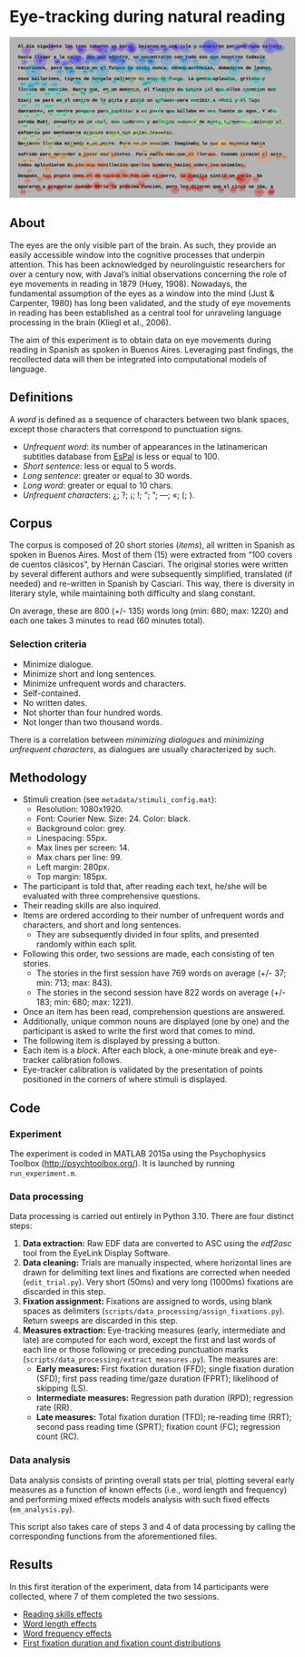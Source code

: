 # Eye-tracking during natural reading
![Example trial](preview.jpg)
## About
The eyes are the only visible part of the brain. As such, they provide an easily accessible window into the cognitive processes that underpin attention. This has been acknowledged by neurolinguistic researchers for over a century now, with Javal’s initial observations concerning the role of eye movements in reading in 1879 (Huey, 1908). Nowadays, the fundamental assumption of the eyes as a window into the mind (Just & Carpenter, 1980) has long been validated, and the study of eye movements in reading has been established as a central tool for unraveling language processing in the brain (Kliegl et al., 2006).

The aim of this experiment is to obtain data on eye movements during reading in Spanish as spoken in Buenos Aires. Leveraging past findings, the recollected data will then be integrated into computational models of language.
## Definitions
A *word* is defined as a sequence of characters between two blank spaces, except those characters that correspond to punctuation signs.
 - *Unfrequent word*: its number of appearances in the latinamerican subtitles database from [EsPal](https://www.bcbl.eu/databases/espal/) is less or equal to 100.
 - *Short sentence*: less or equal to 5 words.
 - *Long sentence*: greater or equal to 30 words.
 - *Long word*: greater or equal to 10 chars.
 - *Unfrequent characters*: ¿; ?; ¡; !; “; ”; —; «; (; ).

## Corpus
The corpus is composed of 20 short stories (*items*), all written in Spanish as spoken in Buenos Aires. Most of them (15) were extracted from “100 covers de cuentos clásicos”, by Hernán Casciari. The original stories were written by several different authors and were subsequently simplified, translated (if needed) and re-written in Spanish by Casciari. This way, there is diversity in literary style, while maintaining both difficulty and slang constant.

On average, these are 800 (+/- 135) words long (min: 680; max: 1220) and each one takes 3 minutes to read (60 minutes total).
### Selection criteria
- Minimize dialogue.
- Minimize short and long sentences.
- Minimize unfrequent words and characters.
- Self-contained.
- No written dates.
- Not shorter than four hundred words.
- Not longer than two thousand words.

There is a correlation between *minimizing dialogues* and *minimizing unfrequent characters*, as dialogues are usually characterized by such.
## Methodology
* Stimuli creation (see ```metadata/stimuli_config.mat```):
    * Resolution: 1080x1920.
    * Font: Courier New. Size: 24. Color: black.
    * Background color: grey.
    * Linespacing: 55px.
    * Max lines per screen: 14.
    * Max chars per line: 99.
    * Left margin: 280px.
    * Top margin: 185px.
* The participant is told that, after reading each text, he/she will be evaluated with three comprehensive questions.
* Their reading skills are also inquired.
* Items are ordered according to their number of unfrequent words and characters, and short and long sentences.
    * They are subsequently divided in four splits, and presented randomly within each split.
* Following this order, two sessions are made, each consisting of ten stories.
    * The stories in the first session have 769 words on average (+/- 37; min: 713; max: 843).
    * The stories in the second session have 822 words on average (+/- 183; min: 680; max: 1221).
* Once an item has been read, comprehension questions are answered.
* Additionally, unique common nouns are displayed (one by one) and the participant is asked to write the first word that comes to mind.
* The following item is displayed by pressing a button.
* Each item is a *block*. After each block, a one-minute break and eye-tracker calibration follows.
* Eye-tracker calibration is validated by the presentation of points positioned in the corners of where stimuli is displayed.

## Code
### Experiment
The experiment is coded in MATLAB 2015a using the Psychophysics Toolbox (http://psychtoolbox.org/). It is launched by running ```run_experiment.m```.
### Data processing
Data processing is carried out entirely in Python 3.10. There are four distinct steps:
1. **Data extraction:** Raw EDF data are converted to ASC using the *edf2asc* tool from the EyeLink Display Software.
2. **Data cleaning:** Trials are manually inspected, where horizontal lines are drawn for delimiting text lines and fixations are corrected when needed (```edit_trial.py```). Very short (50ms) and very long (1000ms) fixations are discarded in this step.
3. **Fixation assignment:** Fixations are assigned to words, using blank spaces as delimiters (```scripts/data_processing/assign_fixations.py```). Return sweeps are discarded in this step.
4. **Measures extraction:** Eye-tracking measures (early, intermediate and late) are computed for each word, except the first and last words of each line or those following or preceding punctuation marks (```scripts/data_processing/extract_measures.py```). The measures are:
    * **Early measures:** First fixation duration (FFD); single fixation duration (SFD); first pass reading time/gaze duration (FPRT); likelihood of skipping (LS).
    * **Intermediate measures:** Regression path duration (RPD); regression rate (RR).
    * **Late measures:** Total fixation duration (TFD); re-reading time (RRT); second pass reading time (SPRT); fixation count (FC); regression count (RC).
### Data analysis
Data analysis consists of printing overall stats per trial, plotting several early measures as a function of known effects (i.e., word length and frequency) and performing mixed effects models analysis with such fixed effects (```em_analysis.py```).

This script also takes care of steps 3 and 4 of data processing by calling the corresponding functions from the aforementioned files.
## Results
In this first iteration of the experiment, data from 14 participants were collected, where 7 of them completed the two sessions.

* [Reading skills effects](results/skills_on_measures.png)
* [Word length effects](results/word_length.png)
* [Word frequency effects](results/word_frequency.png)
* [First fixation duration and fixation count distributions](results/FFD_FC_distributions.png)